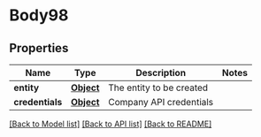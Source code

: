# Body98

## Properties
Name | Type | Description | Notes
------------ | ------------- | ------------- | -------------
**entity** | [**Object**](Object.md) | The entity to be created | 
**credentials** | [**Object**](Object.md) | Company API credentials | 

[[Back to Model list]](../README.md#documentation-for-models) [[Back to API list]](../README.md#documentation-for-api-endpoints) [[Back to README]](../README.md)

